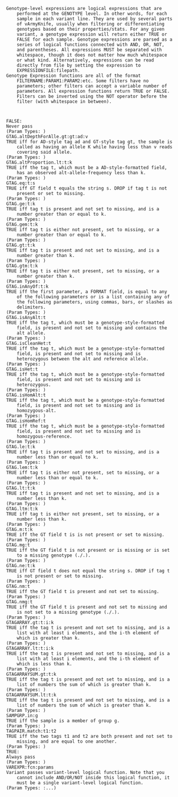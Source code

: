     Genotype-level expressions are logical expressions that are 
        performed at the GENOTYPE level. In other words, for each 
        sample in each variant line. They are used by several parts 
        of vArmyKnife, usually when filtering or differentiating 
        genotypes based on their properties/stats. For any given 
        variant, a genotype expression will return either TRUE or 
        FALSE for each sample. Genotype expressions are parsed as a 
        series of logical functions connected with AND, OR, NOT, 
        and parentheses. All expressions MUST be separated with 
        whitespace, though it does not matter how much whitespace 
        or what kind. Alternatively, expressions can be read 
        directly from file by setting the expression to 
        EXPRESSIONFILE:filepath.
    Genotype Expression functions are all of the format 
        FILTERNAME:PARAM1:PARAM2:etc. Some filters have no 
        parameters; other filters can accept a variable number of 
        parameters. All expression functions return TRUE or FALSE. 
        Filters can be inverted using the NOT operator before the 
        filter (with whitespace in between).

# 

    
    FALSE:
    Never pass
    (Param Types: )
    GTAG.altDepthForAlle.gt:gt:ad:v
    TRUE iff for AD-style tag ad and GT-style tag gt, the sample is 
        called as having an allele K while having less than v reads 
        covering said allele.
    (Param Types: )
    GTAG.altProportion.lt:t:k
    TRUE iff the tag t, which must be a AD-style-formatted field, 
        has an observed alt-allele-frequency less than k.
    (Param Types: )
    GTAG.eq:t:s
    TRUE iff GT field t equals the string s. DROP if tag t is not 
        present or set to missing.
    (Param Types: )
    GTAG.ge:t:k
    TRUE iff tag t is present and not set to missing, and is a 
        number greater than or equal to k.
    (Param Types: )
    GTAG.gem:t:k
    TRUE iff tag t is either not present, set to missing, or a 
        number greater than or equal to k.
    (Param Types: )
    GTAG.gt:t:k
    TRUE iff tag t is present and not set to missing, and is a 
        number greater than k.
    (Param Types: )
    GTAG.gtm:t:k
    TRUE iff tag t is either not present, set to missing, or a 
        number greater than k.
    (Param Types: )
    GTAG.inAnyOf:t:k
    TRUE iff the first parameter, a FORMAT field, is equal to any 
        of the following parameters or is a list containing any of 
        the following parameters, using commas, bars, or slashes as 
        delimiters.
    (Param Types: )
    GTAG.isAnyAlt:t
    TRUE iff the tag t, which must be a genotype-style-formatted 
        field, is present and not set to missing and contains the 
        alt allele.
    (Param Types: )
    GTAG.isCleanHet:t
    TRUE iff the tag t, which must be a genotype-style-formatted 
        field, is present and not set to missing and is 
        heterozygous between the alt and reference allele.
    (Param Types: )
    GTAG.isHet:t
    TRUE iff the tag t, which must be a genotype-style-formatted 
        field, is present and not set to missing and is 
        heterozygous.
    (Param Types: )
    GTAG.isHomAlt:t
    TRUE iff the tag t, which must be a genotype-style-formatted 
        field, is present and not set to missing and is 
        homozygous-alt.
    (Param Types: )
    GTAG.isHomRef:t
    TRUE iff the tag t, which must be a genotype-style-formatted 
        field, is present and not set to missing and is 
        homozygous-reference.
    (Param Types: )
    GTAG.le:t:k
    TRUE iff tag t is present and not set to missing, and is a 
        number less than or equal to k.
    (Param Types: )
    GTAG.lem:t:k
    TRUE iff tag t is either not present, set to missing, or a 
        number less than or equal to k.
    (Param Types: )
    GTAG.lt:t:k
    TRUE iff tag t is present and not set to missing, and is a 
        number less than k.
    (Param Types: )
    GTAG.ltm:t:k
    TRUE iff tag t is either not present, set to missing, or a 
        number less than k.
    (Param Types: )
    GTAG.m:t:k
    TRUE iff the GT field t is is not present or set to missing.
    (Param Types: )
    GTAG.mg:t
    TRUE iff the GT field t is not present or is missing or is set 
        to a missing genotype (./.).
    (Param Types: )
    GTAG.ne:t:k
    TRUE iff GT field t does not equal the string s. DROP if tag t 
        is not present or set to missing.
    (Param Types: )
    GTAG.nm:t
    TRUE iff the GT field t is present and not set to missing.
    (Param Types: )
    GTAG.nmg:t
    TRUE iff the GT field t is present and not set to missing and 
        is not set to a missing genotype (./.).
    (Param Types: )
    GTAGARRAY.gt:t:i:k
    TRUE iff the tag t is present and not set to missing, and is a 
        list with at least i elements, and the i-th element of 
        which is greater than k.
    (Param Types: )
    GTAGARRAY.lt:t:i:k
    TRUE iff the tag t is present and not set to missing, and is a 
        list with at least i elements, and the i-th element of 
        which is less than k.
    (Param Types: )
    GTAGARRAYSUM.gt:t:k
    TRUE iff the tag t is present and not set to missing, and is a 
        list of numbers the sum of which is greater than k.
    (Param Types: )
    GTAGARRAYSUM.lt:t:k
    TRUE iff the tag t is present and not set to missing, and is a 
        list of numbers the sum of which is greater than k.
    (Param Types: )
    SAMPGRP.in:g
    TRUE iff the sample is a member of group g.
    (Param Types: )
    TAGPAIR.match:t1:t2
    TRUE iff the two tags t1 and t2 are both present and not set to 
        missing, and are equal to one another.
    (Param Types: )
    TRUE:
    Always pass
    (Param Types: )
    VAREXPR:fcn:params
    Variant passes variant-level logical function. Note that you 
        cannot include AND/OR/NOT inside this logical function, it 
        must be a single variant-level logical function.
    (Param Types: :...)